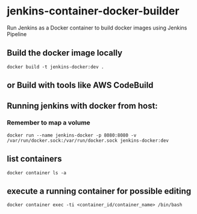 # jenkins-container-docker-builder
Run Jenkins as a Docker container to build docker images using Jenkins Pipeline

## Build the docker image locally 
`docker build -t jenkins-docker:dev .`

## or Build with tools like AWS CodeBuild

## Running jenkins with docker from host:
### Remember to map a volume
`docker run --name jenkins-docker -p 8080:8080 -v /var/run/docker.sock:/var/run/docker.sock jenkins-docker:dev`

## list containers
`docker container ls -a `

## execute a running container for possible editing
`docker container exec -ti <container_id/container_name> /bin/bash` 

